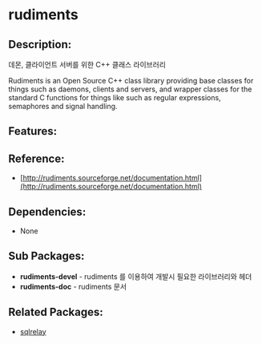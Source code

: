 # rudiments

## Description:

데몬, 클라이언트 서버를 위한 C++ 클래스 라이브러리

Rudiments is an Open Source C++ class library providing base classes for things such as daemons, clients and servers, and wrapper classes for the standard C functions for things like such as regular expressions, semaphores and signal handling.

## Features:

## Reference:

* [http://rudiments.sourceforge.net/documentation.html](http://rudiments.sourceforge.net/documentation.html)

## Dependencies:

* None

## Sub Packages:

* **rudiments-devel** - rudiments 를 이용하여 개발시 필요한 라이브러리와 헤더
* **rudiments-doc** - rudiments 문서

## Related Packages:

* [sqlrelay](pkg-addon-sqlrelay.md)

